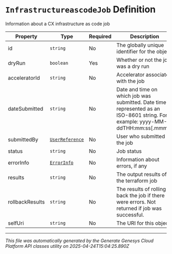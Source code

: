 # `InfrastructureascodeJob` Definition

Information about a CX infrastructure as code job

| Property | Type | Required | Description |
|----------|------|----------|-------------|
| id | `string` | No | The globally unique identifier for the object. |
| dryRun | `boolean` | Yes | Whether or not the job was a dry run |
| acceleratorId | `string` | No | Accelerator associated with the job |
| dateSubmitted | `string` | No | Date and time on which job was submitted. Date time is represented as an ISO-8601 string. For example: yyyy-MM-ddTHH:mm:ss[.mmm]Z |
| submittedBy | [`UserReference`](userreference-definition.md) | No | User who submitted the job |
| status | `string` | No | Job status |
| errorInfo | [`ErrorInfo`](errorinfo-definition.md) | No | Information about errors, if any |
| results | `string` | No | The output results of the terraform job |
| rollbackResults | `string` | No | The results of rolling back the job if there were errors.  Not returned if job was successful. |
| selfUri | `string` | No | The URI for this object |

---

*This file was automatically generated by the Generate Genesys Cloud Platform API classes utility on 2025-04-24T15:04:25.890Z*